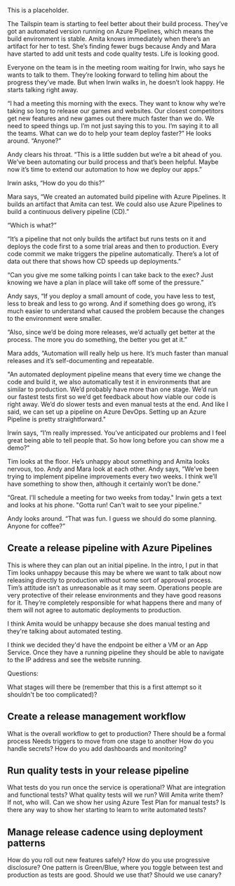 This is a placeholder.

The Tailspin team is starting to feel better about their build process. They’ve got an automated version running on Azure Pipelines, which means the build environment is stable. Amita knows immediately when there’s an artifact for her to test. She’s finding fewer bugs because Andy and Mara have started to add unit tests and code quality tests. Life is looking good. 

Everyone on the team is in the meeting room waiting for Irwin, who says he wants to talk to them. They’re looking forward to telling him about the progress they’ve made. But when Irwin walks in, he doesn’t look happy. He starts talking right away.

“I had a meeting this morning with the execs. They want to know why we’re taking so long to release our games and websites. Our closest competitors get new features and new games out there much faster than we do. We need to speed things up. I’m not just saying this to you. I’m saying it to all the teams. What can we do to help your team deploy faster?” He looks around. “Anyone?”

Andy clears his throat. “This is a little sudden but we’re a bit ahead of you. We’ve been automating our build process and that’s been helpful. Maybe now it’s time to extend our automation to how we deploy our apps.”

Irwin asks, “How do you do this?”

Mara says, “We created an automated build pipeline with Azure Pipelines. It builds an artifact that Amita can test. We could also use Azure Pipelines to build a continuous delivery pipeline (CD).”

“Which is what?”

“It’s a pipeline that not only builds the artifact but runs tests on it and deploys the code first to a some trial areas and then to production. Every code commit we make triggers the pipeline automatically. There’s a lot of data out there that shows how CD speeds up deployments.” 

“Can you give me some talking points I can take back to the exec? Just knowing we have a plan in place will take off some of the pressure.”

Andy says, “If you deploy a small amount of code, you have less to test, less to break and less to go wrong. And if something does go wrong, it’s much easier to understand what caused the problem because the changes to the environment were smaller.

“Also, since we’d be doing more releases, we’d actually get better at the process. The more you do something, the better you get at it.”

Mara adds, “Automation will really help us here. It’s much faster than manual releases and it’s self-documenting and repeatable.

"An automated deployment pipeline means that every time we change the code and build it, we also automatically test it in environments that are similar to production. We’d probably have more than one stage. We’d run our fastest tests first so we’d get feedback about how viable our code is right away. We’d do slower tests and even manual tests at the end. And like I said, we can set up a pipeline on Azure DevOps. Setting up an Azure Pipeline is pretty straightforward."

Irwin says, “I’m really impressed. You’ve anticipated our problems and I feel great being able to tell people that. So how long before you can show me a demo?"

Tim looks at the floor. He’s unhappy about something and Amita looks nervous, too. Andy and Mara look at each other. Andy says, “We’ve been trying to implement pipeline improvements every two weeks. I think we’ll have something to show then, although it certainly won’t be done.”

“Great. I’ll schedule a meeting for two weeks from today." Irwin gets a text and looks at his phone. "Gotta run! Can't wait to see your pipeline.” 

Andy looks around. “That was fun. I guess we should do some planning. Anyone for coffee?”

## Create a release pipeline with Azure Pipelines

This is where they can plan out an initial pipeline. In the intro, I put in that Tim looks unhappy because this may be where we want to talk about now releasing directly to production without some sort of approval process. Tim’s attitude isn’t as unreasonable as it may seem. Operations people are very protective of their release environments and they have good reasons for it. They’re completely responsible for what happens there and many of them will not agree to automatic deployments to production.

I think Amita would be unhappy because she does manual testing and they're talking about automated testing.

I think we decided they'd have the endpoint be either a VM or an App Service. 
Once they have a running pipeline they should be able to navigate to the IP address and see the website running. 

Questions:

What stages will there be (remember that this is a first attempt so it shouldn't be too complicated)?


## Create a release management workflow

What is the overall workflow to get to production?
There should be a formal process
Needs triggers to move from one stage to another
How do you handle secrets?
How do you add dashboards and monitoring?

## Run quality tests in your release pipeline

What tests do you run once the service is operational?
What are integration and functional tests?
What quality tests will we run? Will Amita write them? If not, who will. Can we show her using Azure Test Plan for manual tests? Is there any way to show her starting to learn to write automated tests?

## Manage release cadence using deployment patterns

How do you roll out new features safely?
How do you use progressive disclosure? 
One pattern is Green/Blue, where you toggle between test and production as tests are good. Should we use that? Should we use canary?







